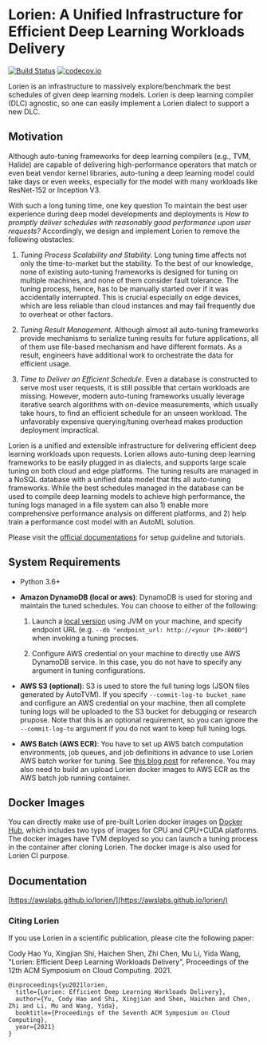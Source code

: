 Lorien: A Unified Infrastructure for Efficient Deep Learning Workloads Delivery
===============================================================================
[![Build Status](https://github.com/awslabs/lorien/actions/workflows/ubuntu-ci.yml/badge.svg?branch=main)](https://github.com/awslabs/lorien/actions/workflows/ubuntu-ci.yml)
[![codecov.io](https://codecov.io/gh/awslabs/lorien/branch/main/graph/badge.svg?token=78Q29GBRHW)](https://codecov.io/gh/awslabs/lorien)

Lorien is an infrastructure to massively explore/benchmark the best schedules of given deep learning models.
Lorien is deep learning compiler (DLC) agnostic, so one can easily implement a Lorien dialect to support
a new DLC.

## Motivation

Although auto-tuning frameworks for deep learning compilers (e.g., TVM, Halide) are capable of
delivering high-performance operators that match or even beat vendor kernel libraries, auto-tuning
a deep learning model could take days or even weeks, especially for the model with many workloads
like ResNet-152 or Inception V3.

With such a long tuning time, one key question To maintain the best user experience during deep model
developments and deployments is *How to promptly deliver schedules with reasonably good performance upon user requests?*
Accordingly, we design and implement Lorien to remove the following obstacles:

1. *Tuning Process Scalability and Stability.* Long tuning time affects not only the time-to-market but the stability.
To the best of our knowledge, none of existing auto-tuning frameworks is designed for tuning on multiple machines,
and none of them consider fault tolerance. The tuning process, hence, has to be manually started over if it was
accidentally interrupted. This is crucial especially on edge devices, which are less reliable than cloud instances
and may fail frequently due to overheat or other factors.

2. *Tuning Result Management.* Although almost all auto-tuning frameworks provide mechanisms to serialize tuning
results for future applications, all of them use file-based mechanism and have different formats. As a result,
engineers have additional work to orchestrate the data for efficient usage.

3. *Time to Deliver an Efficient Schedule.* Even a database is constructed to serve most user requests,
it is still possible that certain workloads are missing. However, modern auto-tuning frameworks usually
leverage iterative search algorithms with on-device measurements, which usually take hours,
to find an efficient schedule for an unseen workload. The unfavorably expensive querying/tuning overhead
makes production deployment impractical.

Lorien is a unified and extensible infrastructure for delivering efficient deep learning workloads upon requests.
Lorien allows auto-tuning deep learning frameworks to be easily plugged in as dialects, and supports large scale
tuning on both cloud and edge platforms. The tuning results are managed in a NoSQL database with a unified data model
that fits all auto-tuning frameworks.
While the best schedules managed in the database can be used to compile deep learning models to achieve high performance,
the tuning logs managed in a file system can also 1) enable more comprehensive performance analysis on different platforms,
and 2) help train a performance cost model with an AutoML solution.

Please visit the [official documentations](https://awslabs.github.io/lorien) for setup guideline and tutorials.

## System Requirements

* Python 3.6+

* **Amazon DynamoDB (local or aws)**: DynamoDB is used for storing and maintain the tuned schedules.
You can choose to either of the following:

  1. Launch a [local version](https://s3-us-west-2.amazonaws.com/dynamodb-local/dynamodb_local_latest.zip) using JVM on your machine, and specify endpoint URL (e.g. `--db "endpoint_url: http://<your IP>:8000"`) when invoking a tuning procses. 
  
  2. Configure AWS credential on your machine to directly use AWS DynamoDB service. In this case, you do not have to specify any argument in tuning configurations.

* **AWS S3 (optional)**: S3 is used to store the full tuning logs (JSON files generated by AutoTVM). If you specify `--commit-log-to bucket_name` and configure an AWS credential on your machine, then all complete tuning logs will be uploaded to the S3 bucket for debugging or research prupose. Note that this is an optional requirement, so you can ignore the `--commit-log-to` argument if you do not want to keep full tuning logs.

* **AWS Batch (AWS ECR)**: You have to set up AWS batch computation environments, job queues, and job definitions in advance to use Lorien AWS batch worker for tuning. See [this blog post](https://fredhutch.github.io/aws-batch-at-hutch-docs/) for reference. You may also need to build an upload Lorien docker images to AWS ECR as the AWS batch job running container.

## Docker Images

You can directly make use of pre-built Lorien docker images on [Docker Hub](https://hub.docker.com/repository/docker/comaniac0422/lorien/tags), which includes two typs of images for CPU and CPU+CUDA platforms. The docker images have TVM deployed so you can launch a tuning process in the container after cloning Lorien. The docker image is also used for Lorien CI purpose.

## Documentation

[https://awslabs.github.io/lorien/](https://awslabs.github.io/lorien/)

### Citing Lorien

If you use Lorien in a scientific publication, please cite the following paper:

Cody Hao Yu, Xingjian Shi, Haichen Shen, Zhi Chen, Mu Li, Yida Wang, "Lorien: Efficient Deep Learning Workloads Delivery", Proceedings of the 12th ACM Symposium on Cloud Computing. 2021.

```
@inproceedings{yu2021lorien,
  title={Lorien: Efficient Deep Learning Workloads Delivery},
  author={Yu, Cody Hao and Shi, Xingjian and Shen, Haichen and Chen, Zhi and Li, Mu and Wang, Yida},
  booktitle={Proceedings of the Seventh ACM Symposium on Cloud Computing},
  year={2021}
}
```

